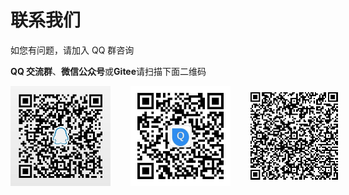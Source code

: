 # 联系我们

如您有问题，请加入 QQ 群咨询

**QQ 交流群**、**微信公众号**或**Gitee**请扫描下面二维码

<div style="display: flex; align-items: center;">
    <img src="./img/contact/QQImg.png" style="margin-right: 32px; width: 160px; height: 160px;"/>
    <img src="./img/contact/wechatImg.png" style="margin-right: 32px; width: 160px; height: 160px;"/>
    <img src="./img/contact/giteeImg.png" style="width: 140px; height: 140px;"/>
</div>
